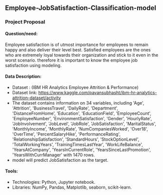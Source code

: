 ## Employee-JobSatisfaction-Classification-model

### Project Proposal

#### Question/need:

Employee satisfaction is of utmost importance for employees to remain happy and also deliver their level best.
Satisfied employees are the ones who are extremely loyal towards their organization and stick to it even in the worst scenario.
therefore it is important to know the employee job satisfaction using modeling.


#### Data Description:

- Dataset : (IBM HR Analytics Employee Attrition & Performance)
- Dataset link: https://www.kaggle.com/pavansubhasht/ibm-hr-analytics-attrition-dataset/activity
- The dataset contains information on 34 variables, including  'Age', 'Attrition', 'BusinessTravel', 'DailyRate', 'Department',
       'DistanceFromHome', 'Education', 'EducationField', 'EmployeeCount',
       'EmployeeNumber', 'EnvironmentSatisfaction', 'Gender', 'HourlyRate',
       'JobInvolvement', 'JobLevel', 'JobRole', 'JobSatisfaction',
       'MaritalStatus', 'MonthlyIncome', 'MonthlyRate', 'NumCompaniesWorked',
       'Over18', 'OverTime', 'PercentSalaryHike', 'PerformanceRating',
       'RelationshipSatisfaction', 'StandardHours', 'StockOptionLevel',
       'TotalWorkingYears', 'TrainingTimesLastYear', 'WorkLifeBalance',
       'YearsAtCompany', 'YearsInCurrentRole', 'YearsSinceLastPromotion',
       'YearsWithCurrManager' with 1470 rows.
- model will predict JobSatisfaction as the target.

#### Tools:

- Technologies: Python, Jupyter notebook.
- Libraries: NumPy, Pandas, Matplotlib, seaborn, scikit-learn.



